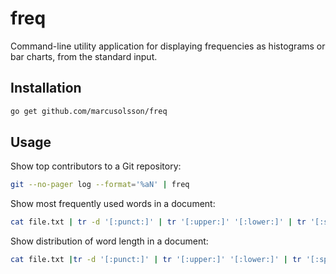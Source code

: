 # freq

Command-line utility application for displaying frequencies as histograms or bar charts, from the standard input.

## Installation

```bash
go get github.com/marcusolsson/freq
```

## Usage

Show top contributors to a Git repository:

```bash
git --no-pager log --format='%aN' | freq
```

Show most frequently used words in a document:

```bash
cat file.txt | tr -d '[:punct:]' | tr '[:upper:]' '[:lower:]' | tr '[:space:]' '\n' | freq
```

Show distribution of word length in a document:

```bash
cat file.txt |tr -d '[:punct:]' | tr '[:upper:]' '[:lower:]' | tr '[:space:]' '\n' | xargs -I'%' -n1 sh -c "echo % | wc -m" | freq -i
```
